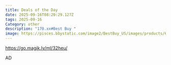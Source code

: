 ```yaml
---
title: Deals of the Day
date: 2025-09-16T08:20:29.127Z
tags: 2025-09-16
Category: other
description: "170.xx#Best Buy "
image: https://pisces.bbystatic.com/image2/BestBuy_US/images/products/6482/6482021_sd.jpg;maxHeight=1080;maxWidth=900?format=webp
---
```

https://go.magik.ly/ml/32heu/

AD